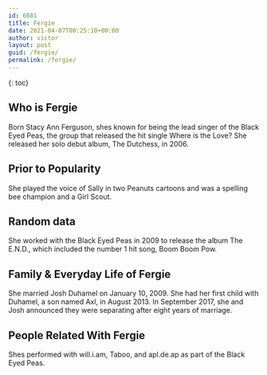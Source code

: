 ```yaml
---
id: 6081
title: Fergie
date: 2021-04-07T00:25:10+00:00
author: victor
layout: post
guid: /fergie/
permalink: /fergie/
---
```



{: toc}


## Who is Fergie



Born Stacy Ann Ferguson, shes known for being the lead singer of the Black Eyed Peas, the group that released the hit single Where is the Love? She released her solo debut album, The Dutchess, in 2006. 

                
                
                
## Prior to Popularity



She played the voice of Sally in two Peanuts cartoons and was a spelling bee champion and a Girl Scout.

                
                
                
## Random data



She worked with the Black Eyed Peas in 2009 to release the album The E.N.D., which included the number 1 hit song, Boom Boom Pow.

                
                
                
## Family & Everyday Life of Fergie



She married Josh Duhamel on January 10, 2009. She had her first child with Duhamel, a son named Axl, in August 2013. In September 2017, she and Josh announced they were separating after eight years of marriage.

                
                
                
## People Related With Fergie



Shes performed with will.i.am, Taboo, and apl.de.ap as part of the Black Eyed Peas. 

                
              
            
          
          
          